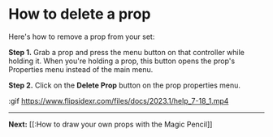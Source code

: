 # How to delete a prop

Here's how to remove a prop from your set:

**Step 1.** Grab a prop and press the menu button on that controller while holding it. When you're holding a prop, this button opens the prop's Properties menu instead of the main menu.

**Step 2.** Click on the **Delete Prop** button on the prop properties menu.

:gif https://www.flipsidexr.com/files/docs/2023.1/help_7-18_1.mp4

---

**Next:** [[:How to draw your own props with the Magic Pencil]]
